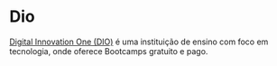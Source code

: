 # Dio

[Digital Innovation One (DIO)](https://www.dio.me/) é uma instituição de ensino com foco em tecnologia, onde oferece  Bootcamps gratuito e pago. 

